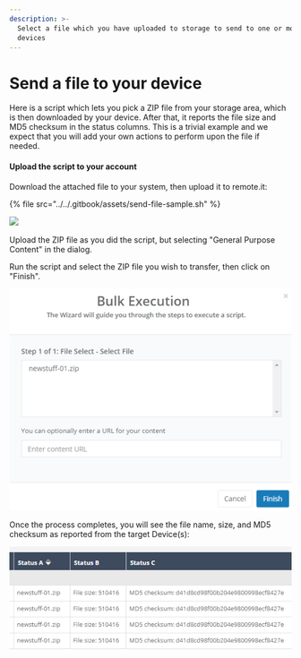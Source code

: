 ```yaml
---
description: >-
  Select a file which you have uploaded to storage to send to one or more
  devices
---
```


# Send a file to your device

Here is a script which lets you pick a ZIP file from your storage area, which is then downloaded by your device. After that, it reports the file size and MD5 checksum in the status columns.  This is a trivial example and we expect that you will add your own actions to perform upon the file if needed.

#### Upload the script to your account

Download the attached file to your system, then upload it to remote.it:

{% file src="../../.gitbook/assets/send-file-sample.sh" %}

![](http://forum.weaved.com/uploads/default/original/1X/743a3ff82581afab033642185cb53c60136c9fc1.png)

Upload the ZIP file as you did the script, but selecting "General Purpose Content" in the dialog.

Run the script and select the ZIP file you wish to transfer, then click on "Finish".

![](../../.gitbook/assets/image%20%2860%29.png)

Once the process completes, you will see the file name, size, and MD5 checksum as reported from the target Device\(s\):

![](../../.gitbook/assets/image%20%2856%29.png)


